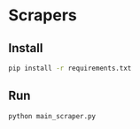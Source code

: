 # Scrapers

## Install

```bash
pip install -r requirements.txt
```

## Run

```bash
python main_scraper.py
```
